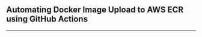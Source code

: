  ## Automating Docker Image Upload to AWS ECR using GitHub Actions
 __________________________________________________________________
